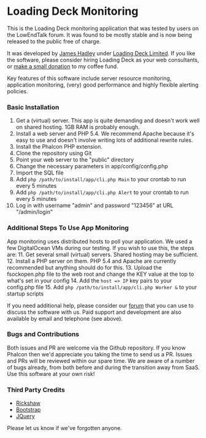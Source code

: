Loading Deck Monitoring
=======

This is the Loading Deck monitoring application that was tested by users on the LowEndTalk forum. It was found to be mostly stable and is now being released to the public free of charge.

It was developed by [James Hadley](http://www.sysadmin.co.uk/) under [Loading Deck Limited](http://www.loadingdeck.com). If you like the software, please consider hiring Loading Deck as your web consultants, or [make a small donation](https://www.paypal.com/cgi-bin/webscr?cmd=_s-xclick&hosted_button_id=F7PX6QH7S7TTJ) to my coffee fund.

Key features of this software include server resource monitoring, application monitoring, (very) good performance and highly flexible alerting policies.

### Basic Installation
1. Get a (virtual) server. This app is quite demanding and doesn't work well on shared hosting. 1GB RAM is probably enough.
2. Install a web server and PHP 5.4. We recommend Apache because it's easy to use and doesn't involve writing lots of additional rewrite rules.
3. Install the Phalcon PHP extension.
4. Clone the repository using Git
5. Point your web server to the "public" directory
6. Change the necessary parameters in app/config/config.php
7. Import the SQL file
8. Add `php /path/to/install/app/cli.php Main` to your crontab to run every 5 minutes
9. Add `php /path/to/install/app/cli.php Alert` to your crontab to run every 5 minutes
10. Log in with username "admin" and password "123456" at URL "/admin/login"

### Additional Steps To Use App Monitoring
App monitoring uses distributed hosts to poll your application. We used a few DigitalOcean VMs during our testing. If you wish to use this, the steps are:
11. Get several small (virtual) servers. Shared hosting may be sufficient.
12. Install a PHP server on them. PHP 5.4 and Apache are currently recommended but anything should do for this.
13. Upload the fsockopen.php file to the web root and change the KEY value at the top to what's set in your config
14. Add the `host => IP` key pairs to your config.php file
15. Add `php /path/to/install/app/cli.php Worker &` to your startup scripts

If you need additional help, please consider our [forum](http://community.loadingdeck.com) that you can use to discuss the software with us. Paid support and development are also available by email and telephone (see above).

### Bugs and Contributions
Both issues and PR are welcome via the Github repository. If you know Phalcon then we'd appreciate you taking the time to send us a PR. Issues and PRs will be reviewed within our spare time. We are aware of a number of bugs already, from both before and during the transition away from SaaS. Use this software at your own risk!

### Third Party Credits
 * [Rickshaw](http://code.shutterstock.com/rickshaw/)
 * [Bootstrap](http://www.getbootstrap.com)
 * [JQuery](http://www.jquery.com)

Please let us know if we've forgotten anyone.